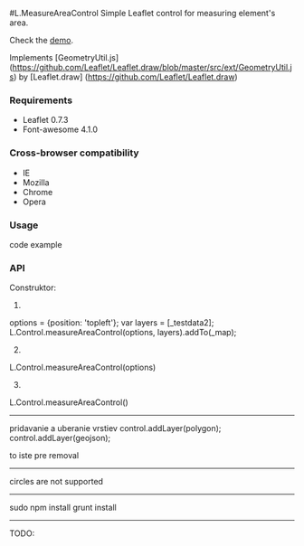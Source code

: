#L.MeasureAreaControl
Simple Leaflet control for measuring element's area.

Check the [demo](http://zvaraondrej.github.io/Leaflet.MeasureAreaControl/example/).

Implements [GeometryUtil.js] (https://github.com/Leaflet/Leaflet.draw/blob/master/src/ext/GeometryUtil.js) by [Leaflet.draw]  (https://github.com/Leaflet/Leaflet.draw)


### Requirements

+ Leaflet 0.7.3
+ Font-awesome 4.1.0


### Cross-browser compatibility

+ IE
+ Mozilla
+ Chrome
+ Opera


### Usage 

code  example

### API







Construktor:

1)
options = {position: 'topleft'};
var layers = [_testdata2];
L.Control.measureAreaControl(options, layers).addTo(_map);

2)
L.Control.measureAreaControl(options)

3)
L.Control.measureAreaControl()


**************************************************
pridavanie a uberanie vrstiev
 control.addLayer(polygon);
  control.addLayer(geojson);

to iste pre removal

*************************************************

circles are not supported

******

sudo npm install
grunt install


*****
TODO:
